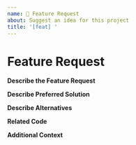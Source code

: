 ```yaml
---
name: 🚀 Feature Request
about: Suggest an idea for this project
title: '[feat] '
---
```


<!-- Please make sure you are posting an technical issue related to Flincoin Core. --> 

<!-- For general questions about Flincoin or wallet recovery please use one of the various communities:
* [Dogeducation on reddit](https://www.reddit.com/r/flinducation/)
* [Discord](https://discord.com/invite/flincoin) -->

<!-- ISSUES MISSING IMPORTANT INFORMATION MAY BE CLOSED WITHOUT INVESTIGATION. -->

# Feature Request

**Describe the Feature Request**
<!-- A clear and concise description of what the feature request is. Please include if your feature request is related to a problem. -->

**Describe Preferred Solution**
<!-- A clear and concise description of what you want to happen. -->

**Describe Alternatives**
<!-- A clear and concise description of any alternative solutions or features you've considered. -->

**Related Code**
<!-- If you are able to illustrate the feature request with an example, please provide a samples via an online code collaborator such as [StackBlitz](https://stackblitz.com), or code snippet on [GitHub](https://github.com). -->

**Additional Context**
<!-- List any other information that is relevant to your issue. Stack traces, related issues, suggestions on how to add, use case, Stack Overflow links, forum links, screenshots, OS if applicable, etc. -->